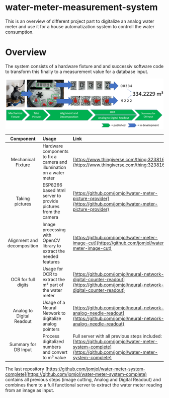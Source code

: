 # water-meter-measurement-system
This is an overview of different project part to digitalize an analog water meter and use it for a house automatization system to controll the water consumption.

# Overview

The system consists of a hardware fixture and and successiv software code to transform this finally to a measurement value for a database input.

<img src="./images/overview.png">


| Component | 	Usage  |	Link |
|:--------------:|:-------------|:--------|
| Mechanical Fixture |	Hardware components to fix a camera and illumination on a water meter  | [https://www.thingiverse.com/thing:3238162](https://www.thingiverse.com/thing:3238162)  |
| Taking pictures |	ESP8266 based html server to provide pictures from the camera  | [https://github.com/jomjol/water-meter-picture-provider](https://github.com/jomjol/water-meter-picture-provider)  |
| Alignment and decomposition |	Image processing with OpenCV library to extract the needed features  | [https://github.com/jomjol/water-meter-image-cut](https://github.com/jomjol/water-meter-image-cut) |
| OCR for full digits |	Usage for OCR to extract the m³ part of the water meter  | [https://github.com/jomjol/neural-network-digital-counter-readout](https://github.com/jomjol/neural-network-digital-counter-readout) |
| Analog to Digital Readout |	Usage of a Neural Network to digitalize analog pointers | [https://github.com/jomjol/neural-network-analog-needle-readout](https://github.com/jomjol/neural-network-analog-needle-readout) |
| Summary for DB Input | Process digitalized numbers and convert to m³ value | Full server with all previous steps included: [https://github.com/jomjol/water-meter-system-complete](https://github.com/jomjol/water-meter-system-complete) |


The last repository [https://github.com/jomjol/water-meter-system-complete](https://github.com/jomjol/water-meter-system-complete) contains all previous steps (image cutting, Analog and Digital Readout) and combines them to a full functional server to extract the water meter reading from an image as input.